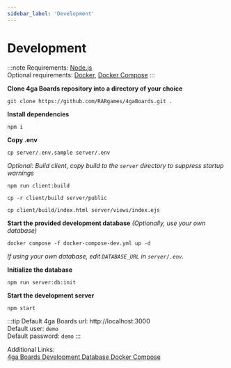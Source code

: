 ```yaml
---
sidebar_label: 'Development'
---
```


# Development
:::note
Requirements: [Node.js](https://nodejs.org/en/download)\
Optional requirements: [Docker](https://docs.docker.com/install/), [Docker Compose](https://docs.docker.com/compose/install/)
:::

**Clone 4ga Boards repository into a directory of your choice**
```
git clone https://github.com/RARgames/4gaBoards.git .
```
**Install dependencies**
```
npm i
```
**Copy .env**
```
cp server/.env.sample server/.env
```
_Optional: Build client, copy build to the `server` directory to suppress startup warnings_

```
npm run client:build
```
```
cp -r client/build server/public
```
```
cp client/build/index.html server/views/index.ejs
```
**Start the provided development database** _(Optionally, use your own database)_
```
docker compose -f docker-compose-dev.yml up -d
```
_If using your own database, edit `DATABASE_URL` in `server/.env`._

**Initialize the database**
```
npm run server:db:init
```
**Start the development server**
```
npm start
```

:::tip
Default 4ga Boards url: http://localhost:3000 \
Default user: `demo`\
Default password: `demo`
:::

Additional Links:\
[4ga Boards Development Database Docker Compose](https://github.com/RARgames/4gaBoards/blob/main/docker-compose-dev.yml)
